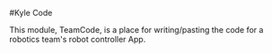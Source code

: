#Kyle Code

This module, TeamCode, is a place for writing/pasting the code for a robotics team's robot controller App.